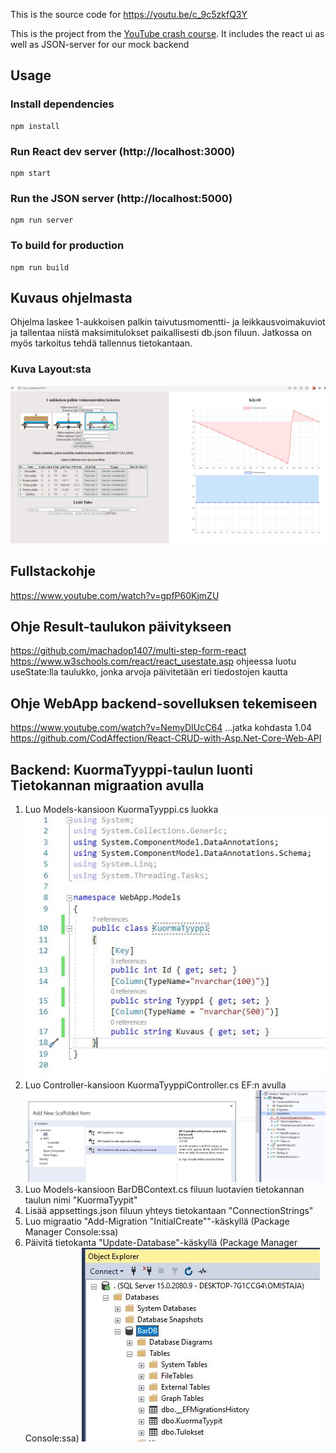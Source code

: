 This is the source code for https://youtu.be/c_9c5zkfQ3Y

This is the project from the [YouTube crash course](https://www.youtube.com/watch?v=w7ejDZ8SWv8). 
It includes the react ui as well as JSON-server for our mock backend

## Usage

### Install dependencies

```
npm install
```

### Run React dev server (http://localhost:3000)

```
npm start
```

### Run the JSON server (http://localhost:5000)

```
npm run server
```

### To build for production

```
npm run build
```
## Kuvaus ohjelmasta
Ohjelma laskee 1-aukkoisen palkin taivutusmomentti- ja leikkausvoimakuviot ja 
tallentaa niistä maksimitulokset paikallisesti db.json filuun. 
Jatkossa on myös tarkoitus tehdä tallennus tietokantaan.
### Kuva Layout:sta


![Kuva](./src/images/Layout.JPG)

## Fullstackohje

https://www.youtube.com/watch?v=gpfP60KjmZU


## Ohje Result-taulukon päivitykseen

https://github.com/machadop1407/multi-step-form-react
https://www.w3schools.com/react/react_usestate.asp 
ohjeessa luotu useState:lla taulukko, jonka arvoja päivitetään eri tiedostojen kautta

## Ohje WebApp backend-sovelluksen tekemiseen
https://www.youtube.com/watch?v=NemyDIUcC64
...jatka kohdasta 1.04
https://github.com/CodAffection/React-CRUD-with-Asp.Net-Core-Web-API

## Backend: KuormaTyyppi-taulun luonti Tietokannan migraation avulla
1. Luo Models-kansioon KuormaTyyppi.cs luokka
   ![Kuva](./src/images/KuormaTyyppi.cs.JPG)
2. Luo Controller-kansioon KuormaTyyppiController.cs EF:n avulla
   ![Kuva](./src/images/KuormaTyyppiController.cs.JPG)
3. Luo Models-kansioon BarDBContext.cs filuun luotavien tietokannan taulun nimi "KuormaTyypit" 
4. Lisää appsettings.json filuun yhteys tietokantaan "ConnectionStrings"
5. Luo migraatio "Add-Migration "InitialCreate""-käskyllä (Package Manager Console:ssa)
6. Päivitä tietokanta "Update-Database"-käskyllä (Package Manager Console:ssa)
   ![Kuva](./src/images/SQLServer_KuormaTyypit-table.JPG)









